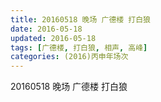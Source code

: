 ```yaml
---
title: 20160518 晚场 广德楼 打白狼
date: 2016-05-18
updated: 2016-05-18
tags: [广德楼, 打白狼, 相声, 高峰] 
categories: (2016)丙申年场次 
---
```

20160518 晚场 广德楼 打白狼
